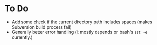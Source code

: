 
# To Do

* Add some check if the current directory path includes spaces (makes Subversion build process fail)
* Generally better error handling (it mostly depends on bash's `set -e` currently.)